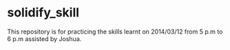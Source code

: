 # solidify_skill
This repository is for practicing the skills learnt on 2014/03/12 from 5 p.m to 6 p.m assisted by Joshua.
